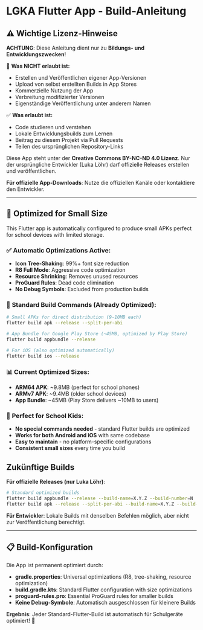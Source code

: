 # LGKA Flutter App - Build-Anleitung

## ⚠️ Wichtige Lizenz-Hinweise

**ACHTUNG**: Diese Anleitung dient nur zu **Bildungs- und Entwicklungszwecken**!

🚫 **Was NICHT erlaubt ist:**
- Erstellen und Veröffentlichen eigener App-Versionen
- Upload von selbst erstellten Builds in App Stores
- Kommerzielle Nutzung der App
- Verbreitung modifizierter Versionen
- Eigenständige Veröffentlichung unter anderem Namen

✅ **Was erlaubt ist:**
- Code studieren und verstehen
- Lokale Entwicklungsbuilds zum Lernen
- Beitrag zu diesem Projekt via Pull Requests
- Teilen des ursprünglichen Repository-Links

Diese App steht unter der **Creative Commons BY-NC-ND 4.0 Lizenz**. Nur der ursprüngliche Entwickler (Luka Löhr) darf offizielle Releases erstellen und veröffentlichen.

**Für offizielle App-Downloads**: Nutze die offiziellen Kanäle oder kontaktiere den Entwickler.

---

## 🎯 Optimized for Small Size

This Flutter app is automatically configured to produce small APKs perfect for school devices with limited storage.

### ✅ **Automatic Optimizations Active:**
- **Icon Tree-Shaking**: 99%+ font size reduction
- **R8 Full Mode**: Aggressive code optimization
- **Resource Shrinking**: Removes unused resources
- **ProGuard Rules**: Dead code elimination
- **No Debug Symbols**: Excluded from production builds

### 📱 **Standard Build Commands (Already Optimized):**

```bash
# Small APKs for direct distribution (9-10MB each)
flutter build apk --release --split-per-abi

# App Bundle for Google Play Store (~45MB, optimized by Play Store)
flutter build appbundle --release

# For iOS (also optimized automatically)
flutter build ios --release
```

### 📊 **Current Optimized Sizes:**
- **ARM64 APK**: ~9.8MB (perfect for school phones)
- **ARMv7 APK**: ~9.4MB (older school devices)
- **App Bundle**: ~45MB (Play Store delivers ~10MB to users)

### 🎒 **Perfect for School Kids:**
- **No special commands needed** - standard Flutter builds are optimized
- **Works for both Android and iOS** with same codebase
- **Easy to maintain** - no platform-specific configurations
- **Consistent small sizes** every time you build

## Zukünftige Builds

**Für offizielle Releases (nur Luka Löhr)**:
```bash
# Standard optimized builds
flutter build appbundle --release --build-name=X.Y.Z --build-number=N
flutter build apk --release --split-per-abi --build-name=X.Y.Z --build-number=N
```

**Für Entwickler**: Lokale Builds mit denselben Befehlen möglich, aber nicht zur Veröffentlichung berechtigt.

---

## 📋 Build-Konfiguration

Die App ist permanent optimiert durch:
- **gradle.properties**: Universal optimizations (R8, tree-shaking, resource optimization)
- **build.gradle.kts**: Standard Flutter configuration with size optimizations
- **proguard-rules.pro**: Essential ProGuard rules for smaller builds
- **Keine Debug-Symbole**: Automatisch ausgeschlossen für kleinere Builds

**Ergebnis**: Jeder Standard-Flutter-Build ist automatisch für Schulgeräte optimiert! 🎉 